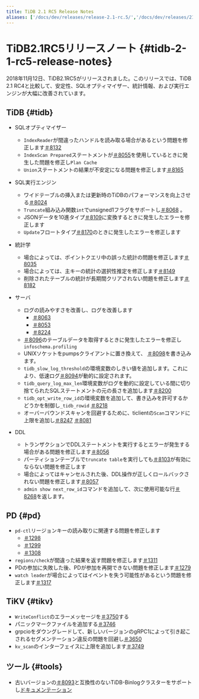 ```yaml
---
title: TiDB 2.1 RC5 Release Notes
aliases: ['/docs/dev/releases/release-2.1-rc.5/','/docs/dev/releases/21rc5/']
---
```


<!-- markdownlint-disable MD032 -->

# TiDB2.1RC5リリースノート {#tidb-2-1-rc5-release-notes}

2018年11月12日、TiDB2.1RC5がリリースされました。このリリースでは、TiDB 2.1 RC4と比較して、安定性、SQLオプティマイザー、統計情報、および実行エンジンが大幅に改善されています。

## TiDB {#tidb}

-   SQLオプティマイザー
    -   `IndexReader`が間違ったハンドルを読み取る場合があるという問題を修正します[＃8132](https://github.com/pingcap/tidb/pull/8132)
    -   `IndexScan Prepared`ステートメントが[＃8055](https://github.com/pingcap/tidb/pull/8055)を使用しているときに発生した問題を修正し`Plan Cache`
    -   `Union`ステートメントの結果が不安定になる問題を修正します[＃8165](https://github.com/pingcap/tidb/pull/8165)
-   SQL実行エンジン
    -   ワイドテーブルの挿入または更新時のTiDBのパフォーマンスを向上させる[＃8024](https://github.com/pingcap/tidb/pull/8024)
    -   `Truncate`組み込み関数`int`でunsigned1フラグをサポートし[＃8068](https://github.com/pingcap/tidb/pull/8068) 。
    -   JSONデータを10進タイプ[＃8109](https://github.com/pingcap/tidb/pull/8109)に変換するときに発生したエラーを修正します
    -   `Update`フロートタイプ[＃8170](https://github.com/pingcap/tidb/pull/8170)のときに発生したエラーを修正します
-   統計学
    -   場合によっては、ポイントクエリ中の誤った統計の問題を修正します[＃8035](https://github.com/pingcap/tidb/pull/8035)
    -   場合によっては、主キーの統計の選択性推定を修正します[＃8149](https://github.com/pingcap/tidb/pull/8149)
    -   削除されたテーブルの統計が長期間クリアされない問題を修正します[＃8182](https://github.com/pingcap/tidb/pull/8182)
-   サーバ
    -   ログの読みやすさを改善し、ログを改善します
        -   [＃8063](https://github.com/pingcap/tidb/pull/8063)
        -   [＃8053](https://github.com/pingcap/tidb/pull/8053)
        -   [＃8224](https://github.com/pingcap/tidb/pull/8224)

    <!---->

    -   [＃8096](https://github.com/pingcap/tidb/pull/8096)のテーブルデータを取得するときに発生したエラーを修正し`infoschema.profiling`
    -   UNIXソケットをpumpsクライアントに置き換えて、 [＃8098](https://github.com/pingcap/tidb/pull/8098)を書き込みます。
    -   `tidb_slow_log_threshold`の環境変数のしきい値を追加します。これにより、低速ログ[＃8094](https://github.com/pingcap/tidb/pull/8094)が動的に設定されます。
    -   `tidb_query_log_max_len`環境変数がログを動的に設定している間に切り捨てられたSQLステートメントの元の長さを追加します[＃8200](https://github.com/pingcap/tidb/pull/8200)
    -   `tidb_opt_write_row_id`の環境変数を追加して、書き込みを許可するかどうかを制御し`_tidb_rowid` [＃8218](https://github.com/pingcap/tidb/pull/8218)
    -   オーバーバウンドスキャンを回避するために、ticlientの`Scan`コマンドに上限を追加し[＃8247](https://github.com/pingcap/tidb/pull/8247) [＃8081](https://github.com/pingcap/tidb/pull/8081)
-   DDL
    -   トランザクションでDDLステートメントを実行するとエラーが発生する場合がある問題を修正します[＃8056](https://github.com/pingcap/tidb/pull/8056)
    -   パーティションテーブルで`truncate table`を実行しても[＃8103](https://github.com/pingcap/tidb/pull/8103)が有効にならない問題を修正します
    -   場合によってはキャンセルされた後、DDL操作が正しくロールバックされない問題を修正します[＃8057](https://github.com/pingcap/tidb/pull/8057)
    -   `admin show next_row_id`コマンドを追加して、次に使用可能な行[＃8268](https://github.com/pingcap/tidb/pull/8268)を返します。

## PD {#pd}

-   `pd-ctl`リージョンキーの読み取りに関連する問題を修正します
    -   [＃1298](https://github.com/pingcap/pd/pull/1298)
    -   [＃1299](https://github.com/pingcap/pd/pull/1299)
    -   [＃1308](https://github.com/pingcap/pd/pull/1308)
-   `regions/check`が間違った結果を返す問題を修正します[＃1311](https://github.com/pingcap/pd/pull/1311)
-   PDの参加に失敗した後、PDが参加を再開できない問題を修正します[＃1279](https://github.com/pingcap/pd/pull/1279)
-   `watch leader`が場合によってはイベントを失う可能性があるという問題を修正します[＃1317](https://github.com/pingcap/pd/pull/1317)

## TiKV {#tikv}

-   `WriteConflict`のエラーメッセージを[＃3750](https://github.com/tikv/tikv/pull/3750)する
-   パニックマークファイルを追加する[＃3746](https://github.com/tikv/tikv/pull/3746)
-   grpcioをダウングレードして、新しいバージョンのgRPC1によって引き起こされるセグメンテーション違反の問題を回避し[＃3650](https://github.com/tikv/tikv/pull/3650)
-   `kv_scan`のインターフェイスに上限を追加します[＃3749](https://github.com/tikv/tikv/pull/3749)

## ツール {#tools}

-   古いバージョンの[＃8093](https://github.com/pingcap/tidb/pull/8093)と互換性のないTiDB-Binlogクラスターをサポートし[ドキュメンテーション](/tidb-binlog/tidb-binlog-overview.md)
